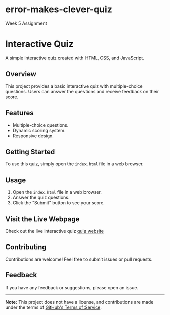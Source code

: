 # error-makes-clever-quiz
Week 5 Assignment
# Interactive Quiz

A simple interactive quiz created with HTML, CSS, and JavaScript.

## Overview

This project provides a basic interactive quiz with multiple-choice questions. Users can answer the questions and receive feedback on their score.

## Features

- Multiple-choice questions.
- Dynamic scoring system.
- Responsive design.

## Getting Started

To use this quiz, simply open the `index.html` file in a web browser.

## Usage

1. Open the `index.html` file in a web browser.
2. Answer the quiz questions.
3. Click the "Submit" button to see your score.

## Visit the Live Webpage

Check out the live interactive quiz [quiz website](https://vishvesprabakar.github.io/error-makes-clever-quiz/)

## Contributing

Contributions are welcome! Feel free to submit issues or pull requests.

## Feedback

If you have any feedback or suggestions, please open an issue.

---

**Note:** This project does not have a license, and contributions are made under the terms of [GitHub's Terms of Service](https://docs.github.com/en/github/site-policy/github-terms-of-service).

